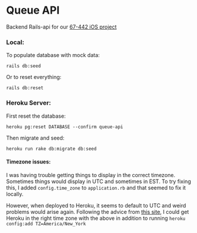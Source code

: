 # Queue API
Backend Rails-api for our [67-442 iOS project](https://github.com/rhoeuns/67442_project)


### Local:
To populate database with mock data:
```
rails db:seed
```
Or to reset everything:
```
rails db:reset
```


### Heroku Server:
First reset the database:
```
heroku pg:reset DATABASE --confirm queue-api
```
Then migrate and seed:
```
heroku run rake db:migrate db:seed
```


#### Timezone issues:
I was having trouble getting things to display in the correct timezone.
Sometimes things would display in UTC and sometimes in EST.
To try fixing this, I added `config.time_zone` to `application.rb` and that seemed to fix it locally.

However, when deployed to Heroku, it seems to default to UTC and weird problems would arise again.
Following the advice from [this site](https://sbaronda.com/2014/03/05/getting-timezone-undercontrol-with-rails-and-heroku/), I could get Heroku in the right time zone with the above in addition to running `heroku config:add TZ=America/New_York`
